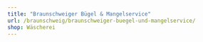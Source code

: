 ```yaml
---
title: "Braunschweiger Bügel & Mangelservice"
url: /braunschweig/braunschweiger-buegel-und-mangelservice/
shop: Wäscherei
---
```

